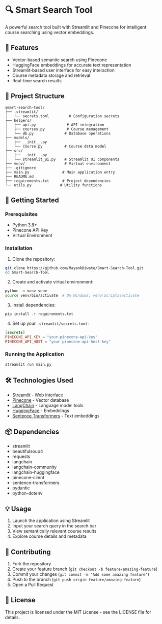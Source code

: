# 🔍 Smart Search Tool

A powerful search tool built with Streamlit and Pinecone for intelligent course searching using vector embeddings.

## 🌟 Features

- Vector-based semantic search using Pinecone
- HuggingFace embeddings for accurate text representation
- Streamlit-based user interface for easy interaction
- Course metadata storage and retrieval
- Real-time search results

## 🔧 Project Structure
```
smart-search-tool/
├── .streamlit/
│   └── secrets.toml         # Configuration secrets
├── helpers/
│   ├── api.py              # API integration
│   ├── courses.py          # Course management
│   └── db.py              # Database operations
├── models/
│   ├── __init__.py
│   └── course.py          # Course data model
├── src/
│   ├── __init__.py
│   └── streamlit_ui.py    # Streamlit UI components
├── venv/                  # Virtual environment
├── .gitignore
├── main.py               # Main application entry
├── README.md
├── requirements.txt      # Project dependencies
└── utils.py             # Utility functions
```

## 🚀 Getting Started

### Prerequisites

- Python 3.8+
- Pinecone API Key
- Virtual Environment

### Installation

1. Clone the repository:
```bash
git clone https://github.com/MayankDiwate/Smart-Search-Tool.git
cd Smart-Search-Tool
```

2. Create and activate virtual environment:
```bash
python -m venv venv
source venv/bin/activate  # On Windows: venv\Scripts\activate
```

3. Install dependencies:
```bash
pip install -r requirements.txt
```

4. Set up your `.streamlit/secrets.toml`:
```toml
[secrets]
PINECONE_API_KEY = "your-pinecone-api-key"
PINECONE_API_HOST = "your-pinecone-api-host-key"
```

### Running the Application

```bash
streamlit run main.py
```

## 🛠️ Technologies Used

- [Streamlit](https://streamlit.io/) - Web interface
- [Pinecone](https://www.pinecone.io/) - Vector database
- [LangChain](https://python.langchain.com/) - Language model tools
- [HuggingFace](https://huggingface.co/) - Embeddings
- [Sentence Transformers](https://www.sbert.net/) - Text embeddings

## 📦 Dependencies

- streamlit
- beautifulsoup4
- requests
- langchain
- langchain-community
- langchain-huggingface
- pinecone-client
- sentence-transformers
- pydantic
- python-dotenv

## 💡 Usage

1. Launch the application using Streamlit
2. Input your search query in the search bar
3. View semantically relevant course results
4. Explore course details and metadata

## 🤝 Contributing

1. Fork the repository
2. Create your feature branch (`git checkout -b feature/amazing-feature`)
3. Commit your changes (`git commit -m 'Add some amazing feature'`)
4. Push to the branch (`git push origin feature/amazing-feature`)
5. Open a Pull Request

## 📄 License

This project is licensed under the MIT License - see the LICENSE file for details.
